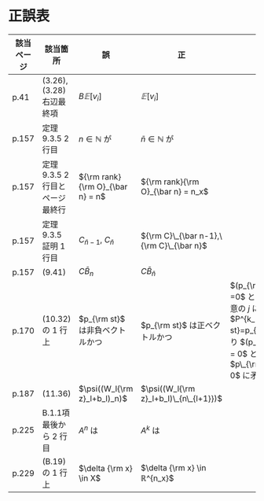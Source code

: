# 正誤表

| 該当ページ |  該当箇所 |  誤  |  正  | 補足 | 対応 | 
| ---- | ---- | ---- | ---- | ---- | ---- |
|  p.41 | (3.26), (3.28) 右辺最終項 | $B𝔼[v_i]$ | $𝔼[v_i]$ | |  |
|  p.157 | 定理9.3.5 2 行目  | $n\in ℕ$ が | $\bar n\in ℕ$ が | |  |
|  p.157 | 定理9.3.5 2 行目とページ最終行  | ${\rm rank}{\rm O}_{\bar n} = n$ | ${\rm rank}{\rm O}_{\bar n} = n_x$ | |  |
|  p.157 | 定理9.3.5 証明 1 行目  | $C_{\bar n-1},\ C_{\bar n}$ | ${\rm C}\_{\bar n-1},\ {\rm C}\_{\bar n}$ | |  |
|  p.157 | (9.41) | $C \bar B_{n}$ | $C \bar B_{\bar n}$ | |  |
|  p.170 | (10.32) の 1 行上  | $p_{\rm st}$ は非負ベクトルかつ | $p_{\rm st}$ は正ベクトルかつ | $(p_{\rm st})\_i =0$ とすると，任意の $j$ に対して $P^{k_1(i,j)}p_{\rm st}=p_{\rm st}$ より $(p_{\rm st})_j = 0$ となり， $p\_{\rm st} \neq 0$ に矛盾する |  |
|  p.187 | (11.36)  | $\psi((W_l{\rm z}_l+b_l)_n)$ | $\psi((W_l{\rm z}_l+b_l)\_{n\_{l+1}})$ | |  |
|  p.225 | B.1.1項 最後から 2 行目  | $A^n$ は | $A^k$ は | |  |
|  p.229 | (B.19) の 1 行上  | $\delta {\rm x} \in X$ | $\delta {\rm x} \in ℝ^{n_x}$ | |  |
